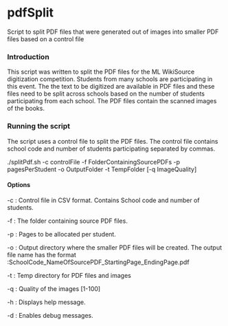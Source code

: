 pdfSplit
========

Script to split PDF files that were generated out of images into smaller PDF files based on a control file

### Introduction
This script was written to split the PDF files for the ML WikiSource digitization competition. Students from many schools are participating in this event. The the text to be digitized are available in PDF files and these files need to be split across schools based on the number of students participating from each school. The PDF files contain the scanned images of the books.

### Running the script
The script uses a control file to split the PDF files. The control file contains school code and number of students participating separated by commas.

./splitPdf.sh  -c controlFile -f FolderContainingSourcePDFs -p pagesPerStudent -o OutputFolder -t TempFolder [-q ImageQuality]

#### Options
-c : Control file in CSV format. Contains School code and number of students.

-f : The folder containing source PDF files.

-p : Pages to be allocated per student.

-o : Output directory where the smaller PDF files will be created. The output file name has the format :SchoolCode_NameOfSourcePDF_StartingPage_EndingPage.pdf

-t : Temp directory for PDF files and images

-q : Quality of the images [1-100]

-h : Displays help message.

-d : Enables debug messages.



